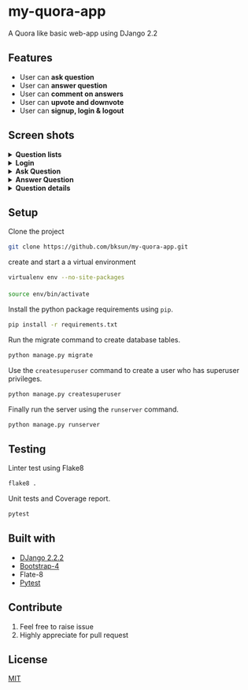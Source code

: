 # my-quora-app
A Quora like basic web-app using DJango 2.2

## Features
* User can **ask question**
* User can **answer question**
* User can **comment on answers**
* User can **upvote and downvote**
* User can **signup, login & logout**

## Screen shots
<details><summary><b>Question lists</b></summary>
  <p align="center">
    <img src="myquora/img/question_lists_unauth.png" alt="Question Lists Unauth" >
  </p>

  <p align="center">
    <img src="myquora/img/question_lists_auth.png" alt="Question Lists auth" >
  </p>
</details>

<details><summary><b>Login</b></summary>
  <p align="center">
    <img src="myquora/img/login.png" alt="Login" >
  </p>
</details>

<details><summary><b>Ask Question</b></summary>
  <p align="center">
    <img src="myquora/img/ask.png" alt="Ask" >
  </p>
</details>

<details><summary><b>Answer Question</b></summary>
  <p align="center">
    <img src="myquora/img/answer.png" alt="Answer" >
  </p>
</details>

<details><summary><b>Question details</b></summary>
  <p align="center">
    <img src="myquora/img/question_details.png" alt="Question details" >
  </p>
</details>


## Setup

Clone the project

```bash
git clone https://github.com/bksun/my-quora-app.git
```

create and start a a virtual environment

```bash
virtualenv env --no-site-packages

source env/bin/activate
```

Install the python package requirements using `pip`.

```bash
pip install -r requirements.txt
```

Run the migrate command to create database tables.

```bash
python manage.py migrate
```

Use the `createsuperuser` command to create a user who has superuser privileges.

```bash
python manage.py createsuperuser
```

Finally run the server using the `runserver` command.

```bash
python manage.py runserver
```

## Testing

Linter test using Flake8

```bash
flake8 .
```

Unit tests and Coverage report.

```bash
pytest
```

## Built with

* [DJango 2.2.2](https://www.djangoproject.com/)
* [Bootstrap-4](https://getbootstrap.com/docs/4.0/getting-started/introduction/)
* Flate-8
* [Pytest](https://docs.pytest.org/en/latest/contents.html)

## Contribute

1. Feel free to raise issue
2. Highly appreciate for pull request

## License

[MIT](https://choosealicense.com/licenses/mit/)
